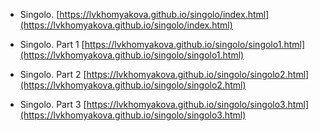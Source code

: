 * Singolo.
[https://lvkhomyakova.github.io/singolo/index.html](https://lvkhomyakova.github.io/singolo/index.html)

* Singolo. Part 1
[https://lvkhomyakova.github.io/singolo/singolo1.html](https://lvkhomyakova.github.io/singolo/singolo1.html)

* Singolo. Part 2
[https://lvkhomyakova.github.io/singolo/singolo2.html](https://lvkhomyakova.github.io/singolo/singolo2.html)

* Singolo. Part 3
[https://lvkhomyakova.github.io/singolo/singolo3.html](https://lvkhomyakova.github.io/singolo/singolo3.html)
